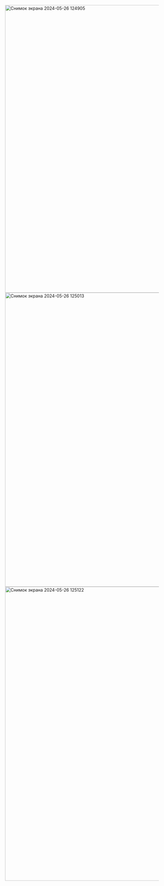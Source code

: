 <img width="938" alt="Снимок экрана 2024-05-26 124905" src="https://github.com/Skrippe3/LABA3_STRUCT_DATA/assets/97904563/8164c864-2c2b-46da-a81b-379a46044bdb">
<img width="959" alt="Снимок экрана 2024-05-26 125013" src="https://github.com/Skrippe3/LABA3_STRUCT_DATA/assets/97904563/80c09005-bfbd-4503-b5d7-b47dd751a686">
<img width="959" alt="Снимок экрана 2024-05-26 125122" src="https://github.com/Skrippe3/LABA3_STRUCT_DATA/assets/97904563/b5dacdfe-07c6-4448-b830-a9e6be4c8bc2">
